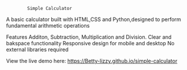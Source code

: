             Simple Calculator
A basic calculator built with HTML,CSS and Python,designed to perform fundamental arithmetic operations

   Features
   Additon, Subtraction, Multiplication and Division.
   Clear and bakspace functionality
   Responsive design for mobile and desktop
   No external libraries required

   View the live demo here: https://Betty-lizzy.github.io/simple-calculator
   
